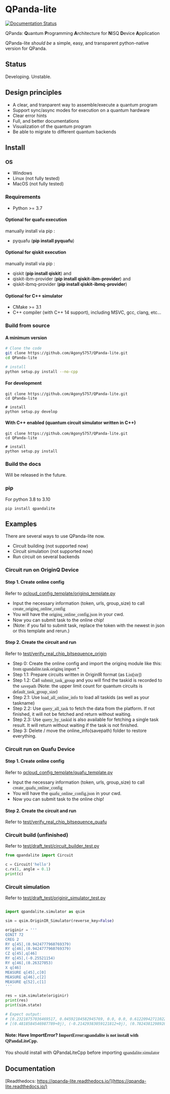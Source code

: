 # QPanda-lite

[![Documentation Status](https://readthedocs.org/projects/qpanda-lite/badge/?version=latest)](https://qpanda-lite.readthedocs.io/en/latest/?badge=latest)
      
QPanda: **Q**uantum **P**rogramming **A**rchitecture for **N**ISQ **D**evice **A**pplication

QPanda-lite *should be* a simple, easy, and transparent python-native version for QPanda.

## Status
Developing. Unstable.

## Design principles

- A clear, and tranparent way to assemble/execute a quantum program
- Support sync/async modes for execution on a quantum hardware
- Clear error hints
- Full, and better documentations
- Visualization of the quantum program
- Be able to migrate to different quantum backends

## Install

### OS
- Windows 
- Linux (not fully tested)
- MacOS (not fully tested)

### Requirements
 
 - Python >= 3.7

#### Optional for quafu execution
manually install via pip : 
 - pyquafu (**pip install pyquafu**)
#### Optional for qiskit execution
manually install via pip : 
 - qiskit (**pip install qiskit**) and
 - qiskit-ibm-provider (**pip install qiskit-ibm-provider**) and
 - qiskit-ibmq-provider (**pip install qiskit-ibmq-provider**)

#### Optional for C++ simulator
 - CMake >= 3.1
 - C++ compiler (with C++ 14 support), including MSVC, gcc, clang, etc...


### Build from source

#### A minimum version
```bash
# Clone the code
git clone https://github.com/Agony5757/QPanda-lite.git
cd QPanda-lite

# install
python setup.py install --no-cpp
```

#### For development
```
git clone https://github.com/Agony5757/QPanda-lite.git
cd QPanda-lite

# install
python setup.py develop
```
#### With C++ enabled (quantum circuit simulator written in C++)
```
git clone https://github.com/Agony5757/QPanda-lite.git
cd QPanda-lite

# install
python setup.py install
```

### Build the docs
Will be released in the future.

### pip

For python 3.8 to 3.10
```
pip install qpandalite
```

## Examples

There are several ways to use QPanda-lite now.

- Circuit building (not supported now)
- Circuit simulation (not supported now)
- Run circuit on several backends

### Circuit run on OriginQ Device 

#### Step 1. Create online config

Refer to [qcloud_config_template/originq_template.py](qcloud_config_template/originq_template.py)

- Input the necessary information (token, urls, group_size) to call <font face ='consolas' style="background:#F5F5F5">create_originq_online_config</font>
- You will have the <font face ='consolas' style="background:#F5F5F5">originq_online_config.json</font> in your cwd.
- Now you can submit task to the online chip!
- (Note: if you fail to submit task, replace the token with the newest in json or this template and rerun.)

#### Step 2. Create the circuit and run

Refer to [test/verify_real_chip_bitsequence_origin](test/verify_real_chip_bitsequence_origin)

- Step 0: Create the online config and import the originq module like this: <font face ='consolas' style="background:#F5F5F5">from qpandalite.task.originq import *</font>
- Step 1.1: Prepare circuits written in OriginIR format (as <font face ='consolas' style="background:#F5F5F5">List[str]</font>)
- Step 1.2: Call <font face ='consolas' style="background:#F5F5F5">submit_task_group</font> and you will find the taskid is recorded to the <font face ='consolas' style="background:#F5F5F5">savepath</font> (Note: the upper limit count for quantum circuits is <font face ='consolas' style="background:#F5F5F5">default_task_group_size</font>)
- Step 2.1: Use <font face ='consolas' style="background:#F5F5F5">load_all_online_info</font> to load all taskids (as well as your taskname)
- Step 2.2: Use <font face ='consolas' style="background:#F5F5F5">query_all_task</font> to fetch the data from the platform. If not finished, it will not be fetched and return without waiting.
- Step 2.3: Use <font face ='consolas' style="background:#F5F5F5">query_by_taskid</font> is also available for fetching a single task result. It will return without waiting if the task is not finished.
- Step 3: Delete / move the online_info(savepath) folder to restore everything.

### Circuit run on Quafu Device 

#### Step 1. Create online config

Refer to [qcloud_config_template/quafu_template.py](qcloud_config_template/quafu_template.py)

- Input the necessary information (token, urls, group_size) to call <font face ='consolas' style="background:#F5F5F5">create_quafu_online_config</font>
- You will have the <font face ='consolas' style="background:#F5F5F5">quafu_online_config.json</font> in your cwd.
- Now you can submit task to the online chip!
#### Step 2. Create the circuit and run

Refer to [test/verify_real_chip_bitsequence_quafu](test/verify_real_chip_bitsequence_quafu)

### Circuit build (unfinished)

Refer to [test/draft_test/circuit_builder_test.py](test/draft_test/circuit_builder_test.py)

```python
from qpandalite import Circuit

c = Circuit('hello')
c.rx(1, angle = 0.1)
print(c)
```

### Circuit simulation

Refer to [test/draft_test/originir_simulator_test.py](test/draft_test/originir_simulator_test.py)

```python

import qpandalite.simulator as qsim

sim = qsim.OriginIR_Simulator(reverse_key=False)

originir = '''
QINIT 72
CREG 2
RY q[45],(0.9424777960769379)
RY q[46],(0.9424777960769379)
CZ q[45],q[46]
RY q[45],(-0.25521154)
RY q[46],(0.26327053)
X q[46]
MEASURE q[45],c[0]
MEASURE q[46],c[2]
MEASURE q[52],c[1]
'''

res = sim.simulate(originir)
print(res)
print(sim.state)

# Expect output: 
# [0.23218757036469517, 0.04592184582945769, 0.0, 0.0, 0.6122094271102275, 0.10968115669561962, 0.0, 0.0]
# [(0.4818584546987789+0j), (-0.21429383059121812+0j), (0.7824381298928546+0j), (0.33118145584500897+0j), 0j, 0j, 0j, 0j]
```

#### Note: Have ImportError? <font face ='consolas' style="background:#F5F5F5">ImportError:qpandalite is not install with QPandaLiteCpp</font>. 
You should install with QPandaLiteCpp before importing <font face ='consolas' style="background:#F5F5F5">qpandalite.simulator  </font>

## Documentation
[Readthedocs: https://qpanda-lite.readthedocs.io/](https://qpanda-lite.readthedocs.io/)